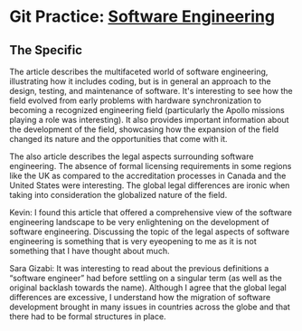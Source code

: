 # Git Practice: [Software Engineering](https://en.wikipedia.org/wiki/Software_engineering)

## The Specific
The article describes the multifaceted world of software engineering, illustrating how it includes coding, but is in general an approach to the design, testing, and maintenance of software. It's interesting to see how the field evolved from early problems with hardware synchronization to becoming a recognized engineering field (particularly the Apollo missions playing a role was interesting). It also provides important information about the development of the field, showcasing how the expansion of the field changed its nature and the opportunities that come with it.

The also article describes the legal aspects surrounding software engineering. The absence of formal licensing requirements in some regions like the UK as compared to the accreditation processes in Canada and the United States were interesting. The global legal differences are ironic when taking into consideration the globalized nature of the field. 

Kevin: I found this article that offered a comprehensive view of the software engineering landscape to be very enlightening on the development of software engineering. Discussing the topic of the legal aspects of software engineering is something that is very eyeopening to me as it is not something that I have thought about much. 

Sara Gizabi: It was interesting to read about the previous definitions a “software engineer” had before settling on a singular term (as well as the original backlash towards the name). Although I agree that the global legal differences are excessive, I understand how the migration of software development brought in many issues in countries across the globe and that there had to be formal structures in place.

